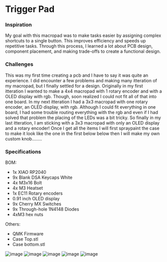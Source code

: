 # Trigger Pad

### Inspiration

My goal with this macropad was to make tasks easier by assigning complex shortcuts to a single button. This improves efficiency and speeds up repetitive tasks. Through this process, I learned a lot about PCB design, component placement, and making trade-offs to create a functional design.

### Challenges

 This was my first time creating a pcb and I have to say it was quite an experience. I did encounter a few problems and making many itteration of my macropad, but I finally settled for a design. Originally in my first itteration I wanted to make a 4x4 macropad with 1 rotary encoder and with a OLED display with rgb. Though, soon realized I could not fit all of that into one board. In my next itteration I had a 3x3 macropad with one rotary encoder, an OLED display, with rgb. Although I could fit everything in one board, I had some trouble routing everything with the rgb and even if I had solved that problem the placing of the LEDs was a bit tricky. So finally in my last itteration, I am sticking with a 3x3 macropad with only an OLED display and a rotary encoder! Once I get all the items I will first spraypaint the case to make it look like the one in the first below below then I will make my own custom knob........

### Specifications

BOM: 
- 1x XIAO RP2040
- 9x Blank DSA Keycaps White
- 4x M3x16 Bolt
- 4x M3 Heatset
- 1x EC11 Rotary encoders
- 0.91 inch OLED display
- 9x Cherry MX Switches
- 9x Through-hole 1N4148 Diodes
- 4xM3 hex nuts

Others:
- QMK Firmware
- Case Top.stl 
- Case bottom.stl



![image](https://cdn.hackclubber.dev/slackcdn/2ea5bb56440fab8986400011f993cd1b.png) ![image](https://cdn.hackclubber.dev/slackcdn/749dc306ac58f6cfa6c8b6a34eb5c2b1.png) ![image](https://cdn.hackclubber.dev/slackcdn/b7d3242e91398aa26c269f6271fc1f12.png) ![image](https://cdn.hackclubber.dev/slackcdn/79aad25bb2a42f94fb86bb16e9f464fe.png) ![image](https://cdn.hack.pet/slackcdn/145d20323730aa4e7457f78ae627d6fe.png) 



